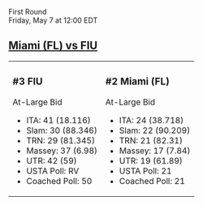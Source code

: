 First Round  
Friday, May 7 at 12:00 EDT
## [Miami (FL) vs FIU](https://www.ncaa.com/game/5833652) 

<table><tr><td>  

### #3 FIU  

At-Large Bid  
- ITA: 41 (18.116)  
- Slam: 30 (88.346)  
- TRN: 29 (81.345)  
- Massey: 37 (6.98)  
- UTR: 42 (59)  
- USTA Poll: RV  
- Coached Poll: 50  

</td><td>  

### #2 Miami (FL)  

At-Large Bid  
- ITA: 24 (38.718)  
- Slam: 22 (90.209)  
- TRN: 21 (82.31)  
- Massey: 17 (7.84)  
- UTR: 19 (61.89)  
- USTA Poll: 21  
- Coached Poll: 21  

</td></tr></table>  